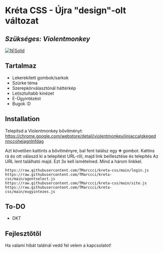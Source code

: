 # Kréta CSS - Újra "design"-olt változat
## _Szükséges: Violentmonkey_

[![N|Solid](https://violentmonkey.github.io/static/vm-6437e4e5a400c6eff1c23ead4d549b0a.png)](https://chrome.google.com/webstore/detail/violentmonkey/jinjaccalgkegednnccohejagnlnfdag)

## Tartalmaz

- Lekerekített gombok/sarkok
- Szürke téma
- Szerepkörválasztónál háttérkép
- Letisztultabb kinézet
- E-Ügyintézést 
- Bugok :D


## Installation

Telepítsd a Violentmonkey bővítményt: https://chrome.google.com/webstore/detail/violentmonkey/jinjaccalgkegednnccohejagnlnfdag

Azt követően kattints a bővítményre, bal fent találsz egy ➕ gombot. 
Kattins rá és ott válaszd ki a telepítést URL-ről, majd link beillesztése és telepítés
Az URL lent található majd. Ezt 3x kell ismételned. Mind a három linkkel.

```
https://raw.githubusercontent.com/TMarccci/kreta-css/main/login.js
https://raw.githubusercontent.com/TMarccci/kreta-css/main/agentselect.js
https://raw.githubusercontent.com/TMarccci/kreta-css/main/site.js
https://raw.githubusercontent.com/TMarccci/kreta-css/main/eugyintezes.js
```

## To-DO

- DKT

## Fejlesztőtől

Ha valami hibát találnál vedd fel velem a kapcsolatot!
